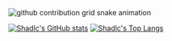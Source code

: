 
<picture>
  <img alt="github contribution grid snake animation" src="https://github.com/shadlc/shadlc/blob/output/github-contribution-grid-snake.svg">
</picture>

[![Shadlc's GitHub stats](https://vercel-shadlc.vercel.app/api?username=shadlc&cache_seconds=7200&custom_title=My%20Github%20Stats&hide_border=true&show_icons=true&include_all_commits=true&count_private=true)](https://github.com/shadlc)
[![Shadlc's Top Langs](https://vercel-shadlc.vercel.app/api/top-langs/?username=shadlc&layout=compact&hide_border=true)](https://github.com/shadlc)
